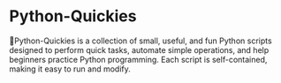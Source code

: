 # Python-Quickies
📌Python-Quickies is a collection of small, useful, and fun Python scripts designed to perform quick tasks, automate simple operations, and help beginners practice Python programming. Each script is self-contained, making it easy to run and modify.  
